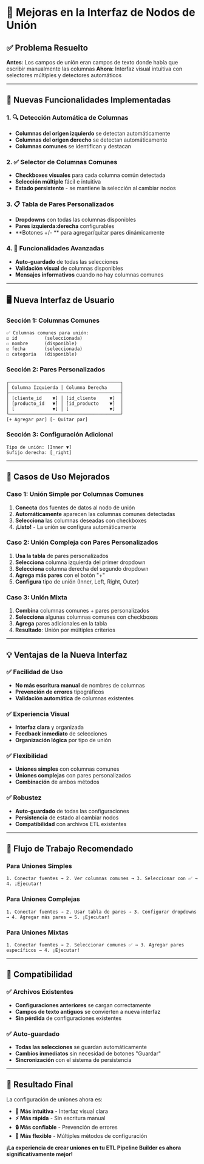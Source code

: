 # 🔗 Mejoras en la Interfaz de Nodos de Unión

## ✅ **Problema Resuelto**

**Antes**: Los campos de unión eran campos de texto donde había que escribir manualmente las columnas
**Ahora**: Interfaz visual intuitiva con selectores múltiples y detectores automáticos

---

## 🎯 **Nuevas Funcionalidades Implementadas**

### **1. 🔍 Detección Automática de Columnas**
- **Columnas del origen izquierdo** se detectan automáticamente
- **Columnas del origen derecho** se detectan automáticamente  
- **Columnas comunes** se identifican y destacan

### **2. ✅ Selector de Columnas Comunes**
- **Checkboxes visuales** para cada columna común detectada
- **Selección múltiple** fácil e intuitiva
- **Estado persistente** - se mantiene la selección al cambiar nodos

### **3. 📋 Tabla de Pares Personalizados**
- **Dropdowns** con todas las columnas disponibles
- **Pares izquierda:derecha** configurables
- **Botones +/- ** para agregar/quitar pares dinámicamente

### **4. 🔧 Funcionalidades Avanzadas**
- **Auto-guardado** de todas las selecciones
- **Validación visual** de columnas disponibles
- **Mensajes informativos** cuando no hay columnas comunes

---

## 🖥️ **Nueva Interfaz de Usuario**

### **Sección 1: Columnas Comunes**
```
✅ Columnas comunes para unión:
☑ id          (seleccionada)
☐ nombre      (disponible)
☑ fecha       (seleccionada)
☐ categoria   (disponible)
```

### **Sección 2: Pares Personalizados**
```
┌─────────────────────────────────────────┐
│ Columna Izquierda │ Columna Derecha     │
├─────────────────────────────────────────┤
│ [cliente_id    ▼] │ [id_cliente     ▼]  │
│ [producto_id   ▼] │ [id_producto    ▼]  │
│ [              ▼] │ [               ▼]  │
└─────────────────────────────────────────┘
[+ Agregar par] [- Quitar par]
```

### **Sección 3: Configuración Adicional**
```
Tipo de unión: [Inner ▼]
Sufijo derecha: [_right]
```

---

## 🔧 **Casos de Uso Mejorados**

### **Caso 1: Unión Simple por Columnas Comunes**
1. **Conecta** dos fuentes de datos al nodo de unión
2. **Automáticamente** aparecen las columnas comunes detectadas
3. **Selecciona** las columnas deseadas con checkboxes
4. **¡Listo!** - La unión se configura automáticamente

### **Caso 2: Unión Compleja con Pares Personalizados**
1. **Usa la tabla** de pares personalizados
2. **Selecciona** columna izquierda del primer dropdown
3. **Selecciona** columna derecha del segundo dropdown
4. **Agrega más pares** con el botón "+"
5. **Configura** tipo de unión (Inner, Left, Right, Outer)

### **Caso 3: Unión Mixta**
1. **Combina** columnas comunes + pares personalizados
2. **Selecciona** algunas columnas comunes con checkboxes
3. **Agrega** pares adicionales en la tabla
4. **Resultado**: Unión por múltiples criterios

---

## 💡 **Ventajas de la Nueva Interfaz**

### **✅ Facilidad de Uso**
- **No más escritura manual** de nombres de columnas
- **Prevención de errores** tipográficos
- **Validación automática** de columnas existentes

### **✅ Experiencia Visual**
- **Interfaz clara** y organizada
- **Feedback inmediato** de selecciones
- **Organización lógica** por tipo de unión

### **✅ Flexibilidad**
- **Uniones simples** con columnas comunes
- **Uniones complejas** con pares personalizados
- **Combinación** de ambos métodos

### **✅ Robustez**
- **Auto-guardado** de todas las configuraciones
- **Persistencia** de estado al cambiar nodos
- **Compatibilidad** con archivos ETL existentes

---

## 🔄 **Flujo de Trabajo Recomendado**

### **Para Uniones Simples**
```
1. Conectar fuentes → 2. Ver columnas comunes → 3. Seleccionar con ✅ → 4. ¡Ejecutar!
```

### **Para Uniones Complejas**
```
1. Conectar fuentes → 2. Usar tabla de pares → 3. Configurar dropdowns → 4. Agregar más pares → 5. ¡Ejecutar!
```

### **Para Uniones Mixtas**
```
1. Conectar fuentes → 2. Seleccionar comunes ✅ → 3. Agregar pares específicos → 4. ¡Ejecutar!
```

---

## 🚀 **Compatibilidad**

### **✅ Archivos Existentes**
- **Configuraciones anteriores** se cargan correctamente
- **Campos de texto antiguos** se convierten a nueva interfaz
- **Sin pérdida** de configuraciones existentes

### **✅ Auto-guardado**
- **Todas las selecciones** se guardan automáticamente
- **Cambios inmediatos** sin necesidad de botones "Guardar"
- **Sincronización** con el sistema de persistencia

---

## 🎯 **Resultado Final**

La configuración de uniones ahora es:
- **🎯 Más intuitiva** - Interfaz visual clara
- **⚡ Más rápida** - Sin escritura manual
- **🔒 Más confiable** - Prevención de errores
- **🔧 Más flexible** - Múltiples métodos de configuración

**¡La experiencia de crear uniones en tu ETL Pipeline Builder es ahora significativamente mejor!**
